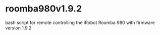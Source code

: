 # roomba980v1.9.2
bash script for remote controlling the iRobot Roomba 980 with firmware version 1.9.2
